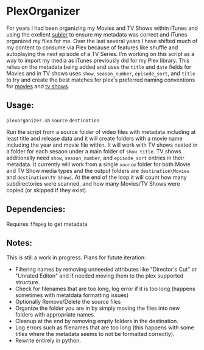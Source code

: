 # PlexOrganizer
For years I had been organizing my Movies and TV Shows within iTunes and using the exellent [subler](https://subler.org) to ensure my metadata was correct and iTunes organized my files for me. Over the last several years I have shifted much of my content to consume via Plex because of features like shuffle and autoplaying the next episode of a TV Series. I'm working on this script as a way to import my media as iTunes previously did for my Plex library. This relies on the metadata being added and uses the `title` and `date` fields for Movies and in TV shows uses `show`, `season_number`, `episode_sort`, and `title` to try and create the best matches for plex's preferred naming conventions for [movies](https://support.plex.tv/articles/naming-and-organizing-your-movie-media-files/) and [tv shows](https://support.plex.tv/articles/naming-and-organizing-your-tv-show-files/).
 
## Usage:
`plexorganizer.sh` `source` `destination`

Run the script from a source folder of video files with metadata including at least title and release data and it will create folders with a movie name including the year and movie file within. It will work with TV shows nested in a folder for each sesaon under a main folder of `show title`. TV shows additionally need `show`, `season_number`, and `episode_sort` entries in their metadata. It currently will work from a single `source` folder for both Movie and TV Show media types and the output folders are `destination\Movies` and `destination\TV Shows`. At the end of the loop it will count how many subdirectories were scanned, and how many Movies/TV Shows were copied (or skipped if they exist).

## Dependencies: 
Requires `ffmpeg` to get metadata

## Notes:
This is still a work in progress. Plans for futute iteration:
- Filtering names by removing unneeded attributes like "Director's Cut" or "Unrated Editon" and if needed moving them to the plex supported structure.
- Check for filenames that are too long, log error if it is too long (happens sometimes with metatdata formatting issues)
- Optionally Remove/Delete the source files
- Organize the folder you are in by simply moving the files into new folders with appropriate names.
- Cleanup at the end by removing empty folders in the destination.
- Log errors such as filenames that are too long (this happens with some titles where the metadata seems to not be formatted correctly).
- Rewrite entirely in python.